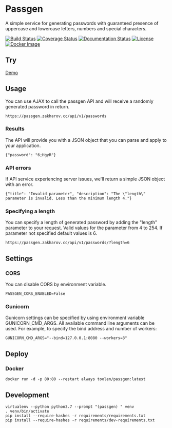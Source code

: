 # Passgen

A simple service for generating passwords with guaranteed presence of uppercase and lowercase letters, numbers and special characters.

[![Build Status](https://travis-ci.org/toolen/passgen.svg?branch=master)](https://travis-ci.org/toolen/passgen)
[![Coverage Status](https://coveralls.io/repos/github/toolen/passgen/badge.svg?branch=master)](https://coveralls.io/github/toolen/passgen?branch=master)
[![Documentation Status](https://readthedocs.org/projects/passgen/badge/?version=master)](http://passgen.readthedocs.io/en/master/?badge=master)
[![License](https://img.shields.io/github/license/toolen/passgen.svg)](https://github.com/toolen/passgen/blob/master/LICENSE)
[![Docker Image](https://images.microbadger.com/badges/image/toolen/passgen.svg)](https://microbadger.com/images/toolen/passgen)

## Try

[Demo](https://toolen.github.io/passgen/#try)

## Usage

You can use AJAX to call the passgen API and will receive a randomly generated password in return.

```
https://passgen.zakharov.cc/api/v1/passwords
```

### Results

The API will provide you with a JSON object that you can parse and apply to your application.

```
{"password": "6;HgyR"}
```

### API errors

If API service experiencing server issues, we'll return a simple JSON object with an error.

```
{"title": "Invalid parameter", "description": "The \"length\" parameter is invalid. Less than the minimum length 4."}
```

### Specifying a length

You can specify a length of generated password by adding the "length" parameter to your request. Valid values for the parameter from 4 to 254. If parameter not specified default values is 6.

```
https://passgen.zakharov.cc/api/v1/passwords/?length=6
```

## Settings

### CORS

You can disable CORS by environment variable.

```
PASSGEN_CORS_ENABLED=False
```

### Gunicorn

Gunicorn settings can be specified by using environment variable GUNICORN_CMD_ARGS. All available command line arguments can be used. For example, to specify the bind address and number of workers:

```
GUNICORN_CMD_ARGS="--bind=127.0.0.1:8080 --workers=3"
```

## Deploy

### Docker

```
docker run -d -p 80:80 --restart always toolen/passgen:latest
```

## Development
```shell
virtualenv --python python3.7 --prompt "(passgen) " venv
. venv/bin/activate
pip install --require-hashes -r requirements/requirements.txt
pip install --require-hashes -r requirements/dev-requirements.txt
```
